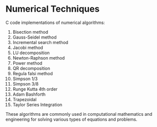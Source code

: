 # Numerical Techniques
C code implementations of numerical algorithms:

1. Bisection method
2. Gauss-Seidel method
3. Incremental search method
4. Jacobi method
5. LU decomposition
6. Newton-Raphson method
7. Power method
8. QR decomposition
9. Regula falsi method
10. Simpson 1/3
11. Simpson 3/8
12. Runge Kutta 4th order
13. Adam Bashforth
14. Trapezoidal
15. Taylor Series Integration
    
These algorithms are commonly used in computational mathematics and engineering for solving various types of equations and problems.
